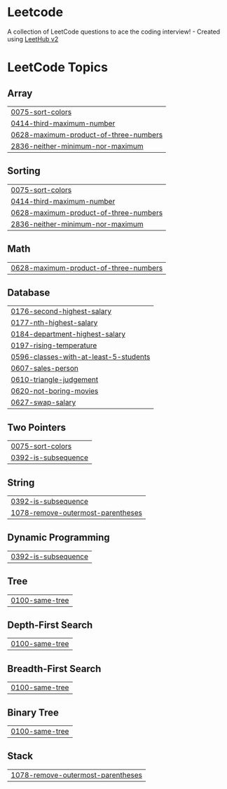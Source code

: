 # Leetcode
A collection of LeetCode questions to ace the coding interview! - Created using [LeetHub v2](https://github.com/arunbhardwaj/LeetHub-2.0)

<!---LeetCode Topics Start-->
# LeetCode Topics
## Array
|  |
| ------- |
| [0075-sort-colors](https://github.com/Balavigneshwar-247/Leetcode/tree/master/0075-sort-colors) |
| [0414-third-maximum-number](https://github.com/Balavigneshwar-247/Leetcode/tree/master/0414-third-maximum-number) |
| [0628-maximum-product-of-three-numbers](https://github.com/Balavigneshwar-247/Leetcode/tree/master/0628-maximum-product-of-three-numbers) |
| [2836-neither-minimum-nor-maximum](https://github.com/Balavigneshwar-247/Leetcode/tree/master/2836-neither-minimum-nor-maximum) |
## Sorting
|  |
| ------- |
| [0075-sort-colors](https://github.com/Balavigneshwar-247/Leetcode/tree/master/0075-sort-colors) |
| [0414-third-maximum-number](https://github.com/Balavigneshwar-247/Leetcode/tree/master/0414-third-maximum-number) |
| [0628-maximum-product-of-three-numbers](https://github.com/Balavigneshwar-247/Leetcode/tree/master/0628-maximum-product-of-three-numbers) |
| [2836-neither-minimum-nor-maximum](https://github.com/Balavigneshwar-247/Leetcode/tree/master/2836-neither-minimum-nor-maximum) |
## Math
|  |
| ------- |
| [0628-maximum-product-of-three-numbers](https://github.com/Balavigneshwar-247/Leetcode/tree/master/0628-maximum-product-of-three-numbers) |
## Database
|  |
| ------- |
| [0176-second-highest-salary](https://github.com/Balavigneshwar-247/Leetcode/tree/master/0176-second-highest-salary) |
| [0177-nth-highest-salary](https://github.com/Balavigneshwar-247/Leetcode/tree/master/0177-nth-highest-salary) |
| [0184-department-highest-salary](https://github.com/Balavigneshwar-247/Leetcode/tree/master/0184-department-highest-salary) |
| [0197-rising-temperature](https://github.com/Balavigneshwar-247/Leetcode/tree/master/0197-rising-temperature) |
| [0596-classes-with-at-least-5-students](https://github.com/Balavigneshwar-247/Leetcode/tree/master/0596-classes-with-at-least-5-students) |
| [0607-sales-person](https://github.com/Balavigneshwar-247/Leetcode/tree/master/0607-sales-person) |
| [0610-triangle-judgement](https://github.com/Balavigneshwar-247/Leetcode/tree/master/0610-triangle-judgement) |
| [0620-not-boring-movies](https://github.com/Balavigneshwar-247/Leetcode/tree/master/0620-not-boring-movies) |
| [0627-swap-salary](https://github.com/Balavigneshwar-247/Leetcode/tree/master/0627-swap-salary) |
## Two Pointers
|  |
| ------- |
| [0075-sort-colors](https://github.com/Balavigneshwar-247/Leetcode/tree/master/0075-sort-colors) |
| [0392-is-subsequence](https://github.com/Balavigneshwar-247/Leetcode/tree/master/0392-is-subsequence) |
## String
|  |
| ------- |
| [0392-is-subsequence](https://github.com/Balavigneshwar-247/Leetcode/tree/master/0392-is-subsequence) |
| [1078-remove-outermost-parentheses](https://github.com/Balavigneshwar-247/Leetcode/tree/master/1078-remove-outermost-parentheses) |
## Dynamic Programming
|  |
| ------- |
| [0392-is-subsequence](https://github.com/Balavigneshwar-247/Leetcode/tree/master/0392-is-subsequence) |
## Tree
|  |
| ------- |
| [0100-same-tree](https://github.com/Balavigneshwar-247/Leetcode/tree/master/0100-same-tree) |
## Depth-First Search
|  |
| ------- |
| [0100-same-tree](https://github.com/Balavigneshwar-247/Leetcode/tree/master/0100-same-tree) |
## Breadth-First Search
|  |
| ------- |
| [0100-same-tree](https://github.com/Balavigneshwar-247/Leetcode/tree/master/0100-same-tree) |
## Binary Tree
|  |
| ------- |
| [0100-same-tree](https://github.com/Balavigneshwar-247/Leetcode/tree/master/0100-same-tree) |
## Stack
|  |
| ------- |
| [1078-remove-outermost-parentheses](https://github.com/Balavigneshwar-247/Leetcode/tree/master/1078-remove-outermost-parentheses) |
<!---LeetCode Topics End-->